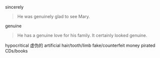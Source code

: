 
sincerely

>He was genuinely glad to see Mary.

genuine
>He has a genuine love for his family.
>It certainly looked genuine.

hypocritical 虚伪的
artificial hair/tooth/limb
fake/counterfeit money
pirated CDs/books